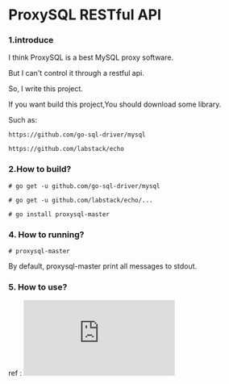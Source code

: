 # ProxySQL RESTful API

### 1.introduce

I think ProxySQL is a best MySQL proxy software.

But I can't control it through a restful api.

So, I write this project.

If you want build this project,You should download some library. 

Such as:

    https://github.com/go-sql-driver/mysql

    https://github.com/labstack/echo


### 2.How to build?

```
# go get -u github.com/go-sql-driver/mysql

# go get -u github.com/labstack/echo/...

# go install proxysql-master
```

### 4. How to running?


    # proxysql-master

By default, proxysql-master print all messages to stdout.


### 5. How to use?

ref : ![api_en-US.md](https://github.com/imSQL/proxysql-master/blob/v1.3/doc/api_en-US.md)
